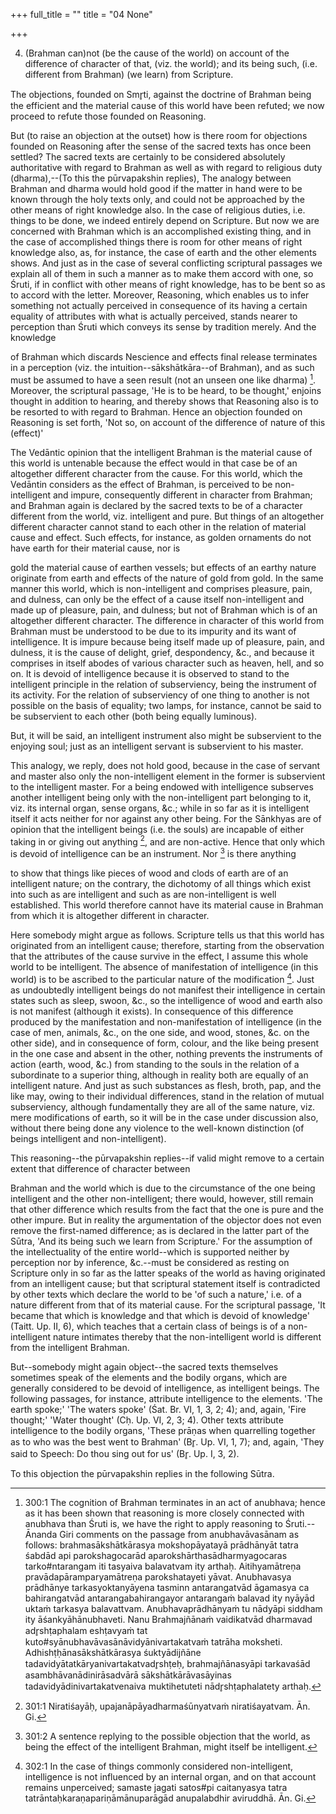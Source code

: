 +++
full_title = ""
title = "04 None"

+++


4. (Brahman can)not (be the cause of the world) on account of the difference of character of that, (viz. the world); and its being such, (i.e. different from Brahman) (we learn) from Scripture.

The objections, founded on Smr̥ti, against the doctrine of Brahman being the efficient and the material cause of this world have been refuted; we now proceed to refute those founded on Reasoning.

But (to raise an objection at the outset) how is there room for objections founded on Reasoning after the sense of the sacred texts has once been settled? The sacred texts are certainly to be considered absolutely authoritative with regard to Brahman as well as with regard to religious duty (dharma),--(To this the pūrvapakshin replies), The analogy between Brahman and dharma would hold good if the matter in hand were to be known through the holy texts only, and could not be approached by the other means of right knowledge also. In the case of religious duties, i.e. things to be done, we indeed entirely depend on Scripture. But now we are concerned with Brahman which is an accomplished existing thing, and in the case of accomplished things there is room for other means of right knowledge also, as, for instance, the case of earth and the other elements shows. And just as in the case of several conflicting scriptural passages we explain all of them in such a manner as to make them accord with one, so Śruti, if in conflict with other means of right knowledge, has to be bent so as to accord with the letter. Moreover, Reasoning, which enables us to infer something not actually perceived in consequence of its having a certain equality of attributes with what is actually perceived, stands nearer to perception than Śruti which conveys its sense by tradition merely. And the knowledge

of Brahman which discards Nescience and effects final release terminates in a perception (viz. the intuition--sākshātkāra--of Brahman), and as such must be assumed to have a seen result (not an unseen one like dharma) [^fn_268]. Moreover, the scriptural passage, 'He is to be heard, to be thought,' enjoins thought in addition to hearing, and thereby shows that Reasoning also is to be resorted to with regard to Brahman. Hence an objection founded on Reasoning is set forth, 'Not so, on account of the difference of nature of this (effect)'

The Vedāntic opinion that the intelligent Brahman is the material cause of this world is untenable because the effect would in that case be of an altogether different character from the cause. For this world, which the Vedāntin considers as the effect of Brahman, is perceived to be non-intelligent and impure, consequently different in character from Brahman; and Brahman again is declared by the sacred texts to be of a character different from the world, viz. intelligent and pure. But things of an altogether different character cannot stand to each other in the relation of material cause and effect. Such effects, for instance, as golden ornaments do not have earth for their material cause, nor is

[^fn_268]: 300:1 The cognition of Brahman terminates in an act of anubhava; hence as it has been shown that reasoning is more closely connected with anubhava than Śruti is, we have the right to apply reasoning to Śruti.--Ānanda Giri comments on the passage from anubhavāvasānam as follows: brahmasākshātkārasya mokshopāyatayā prādhānyāt tatra śabdād api parokshagocarād aparokshārthasādharmyagocaras tarko#ntarangam iti tasyaiva balavatvam ity arthaḥ. Aitihyamātreṇa pravādapāramparyamātreṇa parokshatayeti yāvat. Anubhavasya prādhānye tarkasyoktanyāyena tasminn antarangatvād āgamasya ca bahirangatvād antarangabahirangayor antarangaṁ balavad ity nyāyād uktaṁ tarkasya balavattvam. Anubhavaprādhānyaṁ tu nādyāpi siddham ity āśankyāhānubhaveti. Nanu Brahmajñānaṁ vaidikatvād dharmavad adr̥shṭaphalam eshṭavyaṁ tat kuto#syānubhavāvasānāvidyānivartakatvaṁ tatrāha moksheti. Adhishṭḥānasākshātkārasya śuktyādijñāne tadavidyātatkāryanivartakatvadr̥shṭeḥ, brahmajñānasyāpi tarkavaśād asambhāvanādinirāsadvārā sākshātkārāvasāyinas tadavidyādinivartakatvenaiva muktihetuteti nādr̥shṭaphalatety arthaḥ.

gold the material cause of earthen vessels; but effects of an earthy nature originate from earth and effects of the nature of gold from gold. In the same manner this world, which is non-intelligent and comprises pleasure, pain, and dulness, can only be the effect of a cause itself non-intelligent and made up of pleasure, pain, and dulness; but not of Brahman which is of an altogether different character. The difference in character of this world from Brahman must be understood to be due to its impurity and its want of intelligence. It is impure because being itself made up of pleasure, pain, and dulness, it is the cause of delight, grief, despondency, &c., and because it comprises in itself abodes of various character such as heaven, hell, and so on. It is devoid of intelligence because it is observed to stand to the intelligent principle in the relation of subserviency, being the instrument of its activity. For the relation of subserviency of one thing to another is not possible on the basis of equality; two lamps, for instance, cannot be said to be subservient to each other (both being equally luminous).

But, it will be said, an intelligent instrument also might be subservient to the enjoying soul; just as an intelligent servant is subservient to his master.

This analogy, we reply, does not hold good, because in the case of servant and master also only the non-intelligent element in the former is subservient to the intelligent master. For a being endowed with intelligence subserves another intelligent being only with the non-intelligent part belonging to it, viz. its internal organ, sense organs, &c.; while in so far as it is intelligent itself it acts neither for nor against any other being. For the Sānkhyas are of opinion that the intelligent beings (i.e. the souls) are incapable of either taking in or giving out anything [^fn_269], and are non-active. Hence that only which is devoid of intelligence can be an instrument. Nor  [^fn_270] is there anything

[^fn_269]: 301:1 Niratiśayāḥ, upajanāpāyadharmaśūnyatvaṁ niratiśayatvam. Ān. Gi.

[^fn_270]: 301:2 A sentence replying to the possible objection that the world, as being the effect of the intelligent Brahman, might itself be intelligent.

to show that things like pieces of wood and clods of earth are of an intelligent nature; on the contrary, the dichotomy of all things which exist into such as are intelligent and such as are non-intelligent is well established. This world therefore cannot have its material cause in Brahman from which it is altogether different in character.

Here somebody might argue as follows. Scripture tells us that this world has originated from an intelligent cause; therefore, starting from the observation that the attributes of the cause survive in the effect, I assume this whole world to be intelligent. The absence of manifestation of intelligence (in this world) is to be ascribed to the particular nature of the modification [^fn_271]. Just as undoubtedly intelligent beings do not manifest their intelligence in certain states such as sleep, swoon, &c., so the intelligence of wood and earth also is not manifest (although it exists). In consequence of this difference produced by the manifestation and non-manifestation of intelligence (in the case of men, animals, &c., on the one side, and wood, stones, &c. on the other side), and in consequence of form, colour, and the like being present in the one case and absent in the other, nothing prevents the instruments of action (earth, wood, &c.) from standing to the souls in the relation of a subordinate to a superior thing, although in reality both are equally of an intelligent nature. And just as such substances as flesh, broth, pap, and the like may, owing to their individual differences, stand in the relation of mutual subserviency, although fundamentally they are all of the same nature, viz. mere modifications of earth, so it will be in the case under discussion also, without there being done any violence to the well-known distinction (of beings intelligent and non-intelligent).

This reasoning--the pūrvapakshin replies--if valid might remove to a certain extent that difference of character between

[^fn_271]: 302:1 In the case of things commonly considered non-intelligent, intelligence is not influenced by an internal organ, and on that account remains unperceived; samaste jagati satos#pi caitanyasya tatra tatrāntaḥkaraṇapariṇāmānuparāgād anupalabdhir aviruddhā. Ān. Gi.

 Brahman and the world which is due to the circumstance of the one being intelligent and the other non-intelligent; there would, however, still remain that other difference which results from the fact that the one is pure and the other impure. But in reality the argumentation of the objector does not even remove the first-named difference; as is declared in the latter part of the Sūtra, 'And its being such we learn from Scripture.' For the assumption of the intellectuality of the entire world--which is supported neither by perception nor by inference, &c.--must be considered as resting on Scripture only in so far as the latter speaks of the world as having originated from an intelligent cause; but that scriptural statement itself is contradicted by other texts which declare the world to be 'of such a nature,' i.e. of a nature different from that of its material cause. For the scriptural passage, 'It became that which is knowledge and that which is devoid of knowledge' (Taitt. Up. II, 6), which teaches that a certain class of beings is of a non-intelligent nature intimates thereby that the non-intelligent world is different from the intelligent Brahman.

But--somebody might again object--the sacred texts themselves sometimes speak of the elements and the bodily organs, which are generally considered to be devoid of intelligence, as intelligent beings. The following passages, for instance, attribute intelligence to the elements. 'The earth spoke;' 'The waters spoke' (Śat. Br. VI, 1, 3, 2; 4); and, again, 'Fire thought;' 'Water thought' (Cḥ. Up. VI, 2, 3; 4). Other texts attribute intelligence to the bodily organs, 'These prāṇas when quarrelling together as to who was the best went to Brahman' (Br̥. Up. VI, 1, 7); and, again, 'They said to Speech: Do thou sing out for us' (Br̥. Up. I, 3, 2).

To this objection the pūrvapakshin replies in the following Sūtra.

